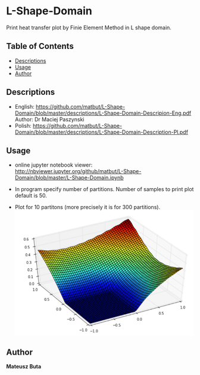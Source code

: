 # L-Shape-Domain
Print heat transfer plot by Finie Element Method in L shape domain.

## Table of Contents
- [Descriptions](#descriptions)
- [Usage](#usage)
- [Author](#author)

## Descriptions
* English: 
https://github.com/matbut/L-Shape-Domain/blob/master/descriptions/L-Shape-Domain-Descripion-Eng.pdf
Author: Dr Maciej Paszynski 
* Polish: 
https://github.com/matbut/L-Shape-Domain/blob/master/descriptions/L-Shape-Domain-Description-Pl.pdf

## Usage
* online jupyter notebook viewer: 
http://nbviewer.jupyter.org/github/matbut/L-Shape-Domain/blob/master/L-Shape-Domain.ipynb

* In program specify number of partitions. 
Number of samples to print plot default is 50.

* Plot for 10 partitons (more precisely it is for 300 partitions).
![alt text](https://github.com/matbut/L-Shape-Domain/blob/master/img/plot.png)

## Author
**Mateusz Buta**
